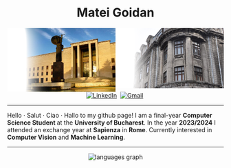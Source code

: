 <h1 align="center">Matei Goidan</h1>

<img align="right" src="Facultatea-de-Matematica-4-Copy-1500x500.png" width="50%">
<img align="right" src="Sapienza.png" width="50%">

###

<div align="center">
  <a href="https://www.linkedin.com/in/matei-constantin-goidan-b8a0a3269/"><img src="https://img.shields.io/badge/linkedin-%230077B5.svg?&style=for-the-badge&logo=linkedin&logoColor=white" alt="LinkedIn" /></a>&nbsp;
  <a href="mailto:goidan.mateiconstantin@gmail.com"><img src="https://img.shields.io/badge/gmail-%23D14836.svg?&style=for-the-badge&logo=gmail&logoColor=white" alt="Gmail"/></a>&nbsp;
</div>

---

<div>
  Hello · Salut · Ciao · Hallo to my github page! I am a final-year <b> Computer Science Student </b> at the <b> University of Bucharest</b>. In the year <b>2023/2024</b> I attended an exchange year at <B>Sapienza</B> in <b>Rome</b>. Currently interested in <b>Computer Vision</b> and <b>Machine Learning</b>.
</div>

---

<div align="center">
  <img src="https://github-readme-stats.vercel.app/api/top-langs?username=MateiGoidan&locale=en&hide_title=false&layout=compact&card_width=320&langs_count=6&theme=nord&hide_border=false" height="160" alt="languages graph"  />
</div>
